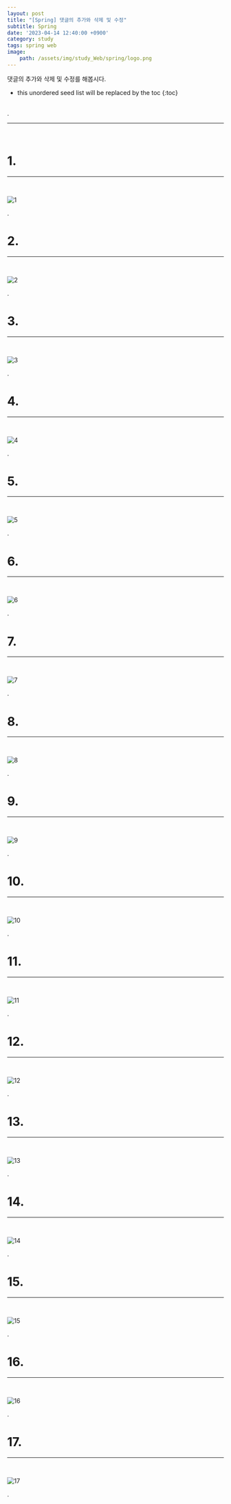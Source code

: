 ```yaml
---
layout: post
title: "[Spring] 댓글의 추가와 삭제 및 수정"
subtitle: Spring
date: '2023-04-14 12:40:00 +0900'
category: study
tags: spring web
image:
    path: /assets/img/study_Web/spring/logo.png
---
```


댓글의 추가와 삭제 및 수정를 해봅시다.

<!--more-->

* this unordered seed list will be replaced by the toc
{:toc}
<br>
.<br>

---
<br>

# 1. 
---
<br>

![1](/assets/img/study_Web/spring/2023-04-14-[Spring]_댓글의_추가와_삭제_및_수정/1.png)
<br>

.<br>

# 2. 
---
<br>

![2](/assets/img/study_Web/spring/2023-04-14-[Spring]_댓글의_추가와_삭제_및_수정/2.png)
<br>

.<br>


# 3. 
---
<br>

![3](/assets/img/study_Web/spring/2023-04-14-[Spring]_댓글의_추가와_삭제_및_수정/3.png)
<br>

.<br>

# 4. 
---
<br>

![4](/assets/img/study_Web/spring/2023-04-14-[Spring]_댓글의_추가와_삭제_및_수정/4.png)
<br>

.<br>

# 5. 
---
<br>

![5](/assets/img/study_Web/spring/2023-04-14-[Spring]_댓글의_추가와_삭제_및_수정/5.png)
<br>

.<br>

# 6. 
---
<br>

![6](/assets/img/study_Web/spring/2023-04-14-[Spring]_댓글의_추가와_삭제_및_수정/6.png)
<br>

.<br>

# 7. 
---
<br>

![7](/assets/img/study_Web/spring/2023-04-14-[Spring]_댓글의_추가와_삭제_및_수정/7.png)
<br>

.<br>

# 8. 
---
<br>

![8](/assets/img/study_Web/spring/2023-04-14-[Spring]_댓글의_추가와_삭제_및_수정/8.png)
<br>

.<br>

# 9. 
---
<br>

![9](/assets/img/study_Web/spring/2023-04-14-[Spring]_댓글의_추가와_삭제_및_수정/9.png)
<br>

.<br>

# 10.
---
<br>

![10](/assets/img/study_Web/spring/2023-04-14-[Spring]_댓글의_추가와_삭제_및_수정/10.png)
<br>

.<br>

# 11. 
---
<br>

![11](/assets/img/study_Web/spring/2023-04-14-[Spring]_댓글의_추가와_삭제_및_수정/11.png)
<br>

.<br>

# 12.
---
<br>

![12](/assets/img/study_Web/spring/2023-04-14-[Spring]_댓글의_추가와_삭제_및_수정/12.png)
<br>

.<br>



# 13.
---
<br>

![13](/assets/img/study_Web/spring/2023-04-14-[Spring]_댓글의_추가와_삭제_및_수정/13.png)
<br>

.<br>

# 14. 
---
<br>

![14](/assets/img/study_Web/spring/2023-04-14-[Spring]_댓글의_추가와_삭제_및_수정/14.png)
<br>

.<br>

# 15. 
---
<br>

![15](/assets/img/study_Web/spring/2023-04-14-[Spring]_댓글의_추가와_삭제_및_수정/15.png)
<br>

.<br>

# 16. 
---
<br>

![16](/assets/img/study_Web/spring/2023-04-14-[Spring]_댓글의_추가와_삭제_및_수정/16.png)
<br>

.<br>

# 17. 
---
<br>

![17](/assets/img/study_Web/spring/2023-04-14-[Spring]_댓글의_추가와_삭제_및_수정/17.png)
<br>

.<br>